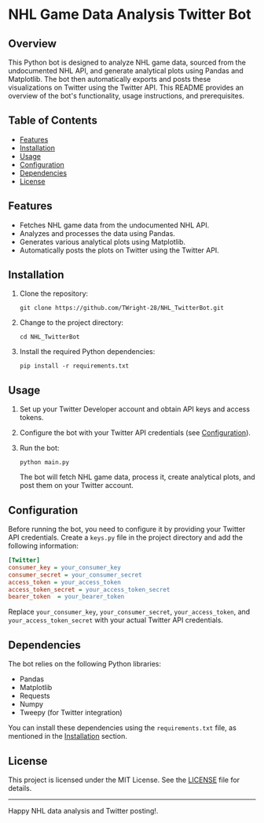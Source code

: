 # NHL Game Data Analysis Twitter Bot

## Overview

This Python bot is designed to analyze NHL game data, sourced from the undocumented NHL API, and generate analytical plots using Pandas and Matplotlib. The bot then automatically exports and posts these visualizations on Twitter using the Twitter API. This README provides an overview of the bot's functionality, usage instructions, and prerequisites.

## Table of Contents

- [Features](#features)
- [Installation](#installation)
- [Usage](#usage)
- [Configuration](#configuration)
- [Dependencies](#dependencies)
- [License](#license)

## Features

- Fetches NHL game data from the undocumented NHL API.
- Analyzes and processes the data using Pandas.
- Generates various analytical plots using Matplotlib.
- Automatically posts the plots on Twitter using the Twitter API.

## Installation

1. Clone the repository:

   ```shell
   git clone https://github.com/TWright-28/NHL_TwitterBot.git
   ```

2. Change to the project directory:

   ```shell
   cd NHL_TwitterBot
   ```

3. Install the required Python dependencies:

   ```shell
   pip install -r requirements.txt
   ```

## Usage

1. Set up your Twitter Developer account and obtain API keys and access tokens.

2. Configure the bot with your Twitter API credentials (see [Configuration](#configuration)).

3. Run the bot:

   ```shell
   python main.py
   ```

   The bot will fetch NHL game data, process it, create analytical plots, and post them on your Twitter account.

## Configuration

Before running the bot, you need to configure it by providing your Twitter API credentials. Create a `keys.py` file in the project directory and add the following information:

```ini
[Twitter]
consumer_key = your_consumer_key
consumer_secret = your_consumer_secret
access_token = your_access_token
access_token_secret = your_access_token_secret
bearer_token  = your_bearer_token
```

Replace `your_consumer_key`, `your_consumer_secret`, `your_access_token`, and `your_access_token_secret` with your actual Twitter API credentials.

## Dependencies

The bot relies on the following Python libraries:

- Pandas
- Matplotlib
- Requests
- Numpy
- Tweepy (for Twitter integration)

You can install these dependencies using the `requirements.txt` file, as mentioned in the [Installation](#installation) section.

## License

This project is licensed under the MIT License. See the [LICENSE](LICENSE) file for details.

---

Happy NHL data analysis and Twitter posting!.
